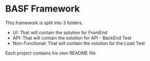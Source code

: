 # BASF Framework

This framework is split into 3 folders.

- UI: That will contain the solution for FrontEnd
- API: That will contain the solution for API - BackEnd Test
- Non-Functional: That will contain the solution for the Load Test

Each project contains his own README file
